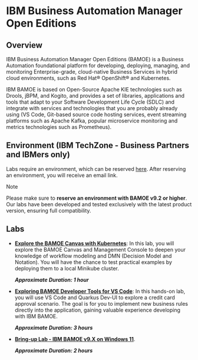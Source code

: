 # IBM Business Automation Manager Open Editions

## Overview

IBM Business Automation Manager Open Editions (BAMOE) is a Business Automation foundational platform for developing, deploying, managing, and monitoring Enterprise-grade, cloud-native Business Services in hybrid cloud environments, such as Red Hat® OpenShift® and Kubernetes.

IBM BAMOE is based on Open-Source Apache KIE technologies such as Drools, jBPM, and Kogito, and provides a set of libraries, applications and tools that adapt to your Software Development Life Cycle (SDLC) and integrate with services and technologies that you are probably already using (VS Code, Git-based source code hosting services, event streaming platforms such as Apache Kafka, popular microservice monitoring and metrics technologies such as Prometheus).

## Environment (IBM TechZone - Business Partners and IBMers only)

Labs require an environment, which can be reserved [here](https://techzone.ibm.com/collection/ibm-business-automation-manager-open-editions-environment/environments). After reserving an environment, you will receive an email link.

> [!NOTE]
>
> Please make sure to **reserve an environment with BAMOE v9.2 or higher**. Our labs have been developed and tested exclusively with the latest product version, ensuring full compatibility.

## Labs

- [**Explore the BAMOE Canvas with Kubernetes**](Lab%2001%20-%20Explore%20the%20IBM%20BAMOE%20v9.X%20Canvas%20with%20Kubernetes.pdf): In this lab, you will explore the BAMOE Canvas and Management Console to deepen your knowledge of workflow modeling and DMN (Decision Model and Notation). You will have the chance to test practical examples by deploying them to a local Minikube cluster.

  ***Approximate Duration: 1 hour***
- [**Exploring BAMOE Developer Tools for VS Code**](Lab%2002%20-%20Exploring%20IBM%20BAMOE%20v9.X%20Developer%20Tools%20for%20VS%20Code.pdf): In this hands-on lab, you will use VS Code and Quarkus Dev-UI to explore a credit card approval scenario. The goal is for you to implement new business rules directly into the application, gaining valuable experience developing with IBM BAMOE.

  ***Approximate Duration: 3 hours***

- [**Bring-up Lab - IBM BAMOE v9.X on Windows 11**](Bring-up%20Lab%20-%20IBM%20BAMOE%20v9.X%20on%20Windows%2011.pdf).

  ***Approximate Duration: 2 hours***
